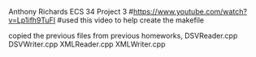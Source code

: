 Anthony Richards ECS 34 Project 3
#https://www.youtube.com/watch?v=Lp1ifh9TuFI #used this video to help create the makefile

copied the previous files from previous homeworks, 
DSVReader.cpp
DSVWriter.cpp
XMLReader.cpp
XMLWriter.cpp

 